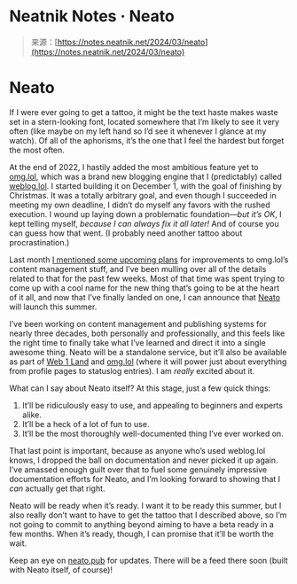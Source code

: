 <!--yml
category: 未分类
date: 2024-05-27 15:02:11
-->

# Neatnik Notes · Neato

> 来源：[https://notes.neatnik.net/2024/03/neato](https://notes.neatnik.net/2024/03/neato)

# Neato

If I were ever going to get a tattoo, it might be the text haste makes waste set in a stern-looking font, located somewhere that I’m likely to see it very often (like maybe on my left hand so I’d see it whenever I glance at my watch). Of all of the aphorisms, it’s the one that I feel the hardest but forget the most often.

At the end of 2022, I hastily added the most ambitious feature yet to [omg.lol](https://omg.lol), which was a brand new blogging engine that I (predictably) called [weblog.lol](https://weblog.lol). I started building it on December 1, with the goal of finishing by Christmas. It was a totally arbitrary goal, and even though I succeeded in meeting my own deadline, I didn’t do myself any favors with the rushed execution. I wound up laying down a problematic foundation—*but it’s OK*, I kept telling myself, *because I can always fix it all later!* And of course you can guess how that went. (I probably need another tattoo about procrastination.)

Last month [I mentioned some upcoming plans](https://omglol.news/2024/02/06/2024-omg-lol-improvements) for improvements to omg.lol’s content management stuff, and I’ve been mulling over all of the details related to that for the past few weeks. Most of that time was spent trying to come up with a cool name for the new thing that’s going to be at the heart of it all, and now that I’ve finally landed on one, I can announce that [Neato](https://neato.pub) will launch this summer.

I’ve been working on content management and publishing systems for nearly three decades, both personally and professionally, and this feels like the right time to finally take what I’ve learned and direct it into a single awesome thing. Neato will be a standalone service, but it’ll also be available as part of [Web 1 Land](https://web1.land) and [omg.lol](https://omg.lol) (where it will power just about everything from profile pages to statuslog entries). I am *really* excited about it.

What can I say about Neato itself? At this stage, just a few quick things:

1.  It’ll be ridiculously easy to use, and appealing to beginners and experts alike.
2.  It’ll be a heck of a lot of fun to use.
3.  It’ll be the most thoroughly well-documented thing I’ve ever worked on.

That last point is important, because as anyone who’s used weblog.lol knows, I dropped the ball on documentation and never picked it up again. I’ve amassed enough guilt over that to fuel some genuinely impressive documentation efforts for Neato, and I’m looking forward to showing that I *can* actually get that right.

Neato will be ready when it’s ready. I want it to be ready this summer, but I also really don’t want to have to get the tattoo that I described above, so I’m not going to commit to anything beyond aiming to have a beta ready in a few months. When it’s ready, though, I can promise that it’ll be worth the wait.

Keep an eye on [neato.pub](https://neato.pub) for updates. There will be a feed there soon (built with Neato itself, of course)!